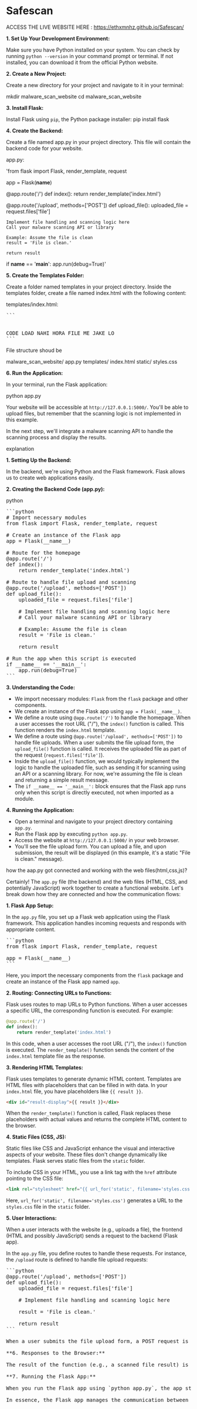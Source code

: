 # Safescan

ACCESS THE LIVE WEBSITE HERE : https://ethxmnhz.github.io/Safescan/



**1. Set Up Your Development Environment:**

Make sure you have Python installed on your system. You can check by running `python --version` in your command prompt or terminal. If not installed, you can download it from the official Python website.

**2. Create a New Project:**

Create a new directory for your project and navigate to it in your terminal:


mkdir malware_scan_website
cd malware_scan_website


**3. Install Flask:**

Install Flask using `pip`, the Python package installer:
pip install flask



**4. Create the Backend:**



Create a file named app.py in your project directory. This file will contain the backend code for your website.




app.py:



    
'from flask import Flask, render_template, request

app = Flask(__name__)

@app.route('/')
def index():
    return render_template('index.html')

@app.route('/upload', methods=['POST'])
def upload_file():
    uploaded_file = request.files['file']
    
    Implement file handling and scanning logic here
    Call your malware scanning API or library
    
    Example: Assume the file is clean
    result = 'File is clean.'
    
    return result
if __name__ == '__main__':
    app.run(debug=True)'








    

**5. Create the Templates Folder:**

Create a folder named templates in your project directory. Inside the templates folder, create a file named index.html with the following content:


templates/index.html:



<pre>
```

<!--<!DOCTYPE htm>
<html>
<head>
    <title>Malware Scanning Website</title>
</head>
<body>
    <header>
        <h1>Malware Scanning Website</h1>
    </header>
    <main>
        <form action="/upload" method="POST" enctype="multipart/form-data">
            <input type="file" name="file" accept=".exe,.doc,.pdf" required>
            <button type="submit">Upload</button>
        </form>
        <div id="result-display">{{ result }}</div>
    </main>
    <footer>
        <p>&copy; 2023 MalwareScanApp</p>
    </footer>
</body>   CODE LOAD NAHI HORA FILE ME JAKE LO
</htm>-->
CODE LOAD NAHI HORA FILE ME JAKE LO
```
</pre>







File structure shoud be

malware_scan_website/
    app.py
    templates/
        index.html
    static/
        styles.css




**6. Run the Application:**

In your terminal, run the Flask application:


python app.py


Your website will be accessible at `http://127.0.0.1:5000/`. You'll be able to upload files, but remember that the scanning logic is not implemented in this example.

In the next step, we'll integrate a malware scanning API to handle the scanning process and display the results.







explanation 






**1. Setting Up the Backend:**

In the backend, we're using Python and the Flask framework. Flask allows us to create web applications easily.

**2. Creating the Backend Code (app.py):**

python

<pre>
```python
# Import necessary modules
from flask import Flask, render_template, request

# Create an instance of the Flask app
app = Flask(__name__)

# Route for the homepage
@app.route('/')
def index():
    return render_template('index.html')

# Route to handle file upload and scanning
@app.route('/upload', methods=['POST'])
def upload_file():
    uploaded_file = request.files['file']
    
    # Implement file handling and scanning logic here
    # Call your malware scanning API or library
    
    # Example: Assume the file is clean
    result = 'File is clean.'
    
    return result

# Run the app when this script is executed
if __name__ == '__main__':
    app.run(debug=True)
```
</pre>

**3. Understanding the Code:**

- We import necessary modules: `Flask` from the `flask` package and other components.
- We create an instance of the Flask app using `app = Flask(__name__)`.
- We define a route using `@app.route('/')` to handle the homepage. When a user accesses the root URL ("/"), the `index()` function is called. This function renders the `index.html` template.
- We define a route using `@app.route('/upload', methods=['POST'])` to handle file uploads. When a user submits the file upload form, the `upload_file()` function is called. It receives the uploaded file as part of the request (`request.files['file']`).
- Inside the `upload_file()` function, we would typically implement the logic to handle the uploaded file, such as sending it for scanning using an API or a scanning library. For now, we're assuming the file is clean and returning a simple result message.
- The `if __name__ == '__main__':` block ensures that the Flask app runs only when this script is directly executed, not when imported as a module.

**4. Running the Application:**

- Open a terminal and navigate to your project directory containing `app.py`.
- Run the Flask app by executing `python app.py`.
- Access the website at `http://127.0.0.1:5000/` in your web browser.
- You'll see the file upload form. You can upload a file, and upon submission, the result will be displayed (in this example, it's a static "File is clean." message).


how the aap.py got connected and working with the web files(html,css,js)?


Certainly! The `app.py` file (the backend) and the web files (HTML, CSS, and potentially JavaScript) work together to create a functional website. Let's break down how they are connected and how the communication flows:

**1. Flask App Setup:**

In the `app.py` file, you set up a Flask web application using the Flask framework. This application handles incoming requests and responds with appropriate content.
<pre>
```python
from flask import Flask, render_template, request

app = Flask(__name__)
```
</pre>

Here, you import the necessary components from the `flask` package and create an instance of the Flask app named `app`.

**2. Routing: Connecting URLs to Functions:**

Flask uses routes to map URLs to Python functions. When a user accesses a specific URL, the corresponding function is executed. For example:

```python
@app.route('/')
def index():
    return render_template('index.html')
```

In this code, when a user accesses the root URL ("/"), the `index()` function is executed. The `render_template()` function sends the content of the `index.html` template file as the response.

**3. Rendering HTML Templates:**

Flask uses templates to generate dynamic HTML content. Templates are HTML files with placeholders that can be filled in with data. In your `index.html` file, you have placeholders like `{{ result }}`.

```html
<div id="result-display">{{ result }}</div>
```

When the `render_template()` function is called, Flask replaces these placeholders with actual values and returns the complete HTML content to the browser.

**4. Static Files (CSS, JS):**

Static files like CSS and JavaScript enhance the visual and interactive aspects of your website. These files don't change dynamically like templates. Flask serves static files from the `static` folder.

To include CSS in your HTML, you use a link tag with the `href` attribute pointing to the CSS file:

```html
<link rel="stylesheet" href="{{ url_for('static', filename='styles.css') }}">
```

Here, `url_for('static', filename='styles.css')` generates a URL to the `styles.css` file in the `static` folder.

**5. User Interactions:**

When a user interacts with the website (e.g., uploads a file), the frontend (HTML and possibly JavaScript) sends a request to the backend (Flask app).

In the `app.py` file, you define routes to handle these requests. For instance, the `/upload` route is defined to handle file upload requests:
<pre>
```python
@app.route('/upload', methods=['POST'])
def upload_file():
    uploaded_file = request.files['file']
    
    # Implement file handling and scanning logic here
    
    result = 'File is clean.'
    
    return result
```

When a user submits the file upload form, a POST request is sent to the `/upload` route. The `upload_file()` function is executed, and you handle the file and implement the scanning logic.

**6. Responses to the Browser:**

The result of the function (e.g., a scanned file result) is returned as a response. In your example, the `result` message is sent back and displayed on the website.

**7. Running the Flask App:**

When you run the Flask app using `python app.py`, the app starts listening for incoming requests. When a user accesses the URLs defined in your routes (e.g., `/`, `/upload`), Flask routes the request to the appropriate function, executes the code, and sends a response back to the browser.

In essence, the Flask app manages the communication between the user's browser and the server, handling incoming requests and generating appropriate responses based on the defined routes and functions.







Process
|
|
|
|



Uploading files to a cloud storage service and then scanning them for malware involves a multi-step process that includes interacting with a cloud storage API and an antivirus API. Here's a general outline of the steps you would take:

1. Choose a Cloud Storage Provider:

Select a cloud storage provider that offers an API for programmatically uploading and managing files. Popular options include Amazon S3, Google Cloud Storage, Microsoft Azure Blob Storage, and Dropbox.

2. Obtain API Credentials:

Sign up for an account with the chosen cloud storage provider and obtain API credentials (such as API keys or tokens) that will allow your application to access their services.

3. Upload the File to Cloud Storage:

When a user uploads a file on your website, instead of handling the file directly, you'll upload it to the cloud storage service using their API. The API documentation will provide instructions on how to upload files.

4. Implement Malware Scanning:

After uploading the file to cloud storage, you'll need to initiate the malware scanning process. This might involve using an antivirus API or an external service like VirusTotal.

5. Scanning with Antivirus API:

Integrate an antivirus API into your application. These APIs allow you to send files for scanning and receive reports on their status. Popular options include ClamAV, VirusTotal, and MetaDefender. You'll need to sign up for an API key and follow their documentation for integrating the API into your application.

6. File Retrieval and Scanning:

Retrieve the file from the cloud storage using the API. Then, send the file to the antivirus API for scanning. The API will return a report indicating whether the file is clean or contains malware.

7. Display Scanning Result:

Once you receive the scanning result from the antivirus API, you can update your website's user interface to display the result to the user. For instance, you can inform the user whether the file is safe or not.

8. Delete or Quarantine Infected Files:

If a file is found to be infected, you should have a mechanism to handle it appropriately. This might involve quarantining the file, notifying the user, or automatically deleting the file.

9. User Notifications:

Notify the user of the scan result through your website's user interface or via email, depending on your design.



PENDING STEP 4



Here's how you can integrate the VirusTotal API into your `app.py`:

**1. Install Required Libraries:**

Install the `requests` library, which will help you make HTTP requests to the VirusTotal API. You can install it using:

```bash
pip install requests
```

**2. Update the `upload_file()` Function:**

```python
import requests

VIRUSTOTAL_API_KEY = 'YOUR_VIRUSTOTAL_API_KEY'

@app.route('/upload', methods=['POST'])
def upload_file():
    uploaded_file = request.files['file']
    
    # Save the uploaded file temporarily or directly upload to cloud storage

    # Implement VirusTotal API scanning
    scan_result = scan_file_with_virustotal(uploaded_file)

    return scan_result

def scan_file_with_virustotal(file):
    url = 'https://www.virustotal.com/api/v3/files'
    headers = {
        'x-apikey': VIRUSTOTAL_API_KEY
    }
    files = {'file': (file.filename, file.stream)}
    
    response = requests.post(url, headers=headers, files=files)
    json_response = response.json()
    
    if 'data' in json_response:
        scan_result = json_response['data']['attributes']['last_analysis_stats']
        result_message = f"Scan Results: {scan_result['malicious']} malicious, {scan_result['suspicious']} suspicious, {scan_result['undetected']} undetected."
        return result_message
    else:
        return "Scan failed."

if __name__ == '__main__':
    app.run(debug=True)
```

Replace `'YOUR_VIRUSTOTAL_API_KEY'` with your actual VirusTotal API key.

**3. Explanation:**

- We've added the VirusTotal API key as a constant at the top of the script.
- The `scan_file_with_virustotal()` function sends the uploaded file to the VirusTotal API for scanning. It returns the scan results, including the number of malicious, suspicious, and undetected results.
- The `upload_file()` function now calls `scan_file_with_virustotal()` to perform the scanning and returns the scan results.






Full Explanation



Certainly! Let's break down the code for implementing malware scanning using the VirusTotal API step by step:

**1. Import Required Libraries:**

```python
import requests
```

Here, we're importing the `requests` library, which will help us make HTTP requests to the VirusTotal API.

**2. Set Up Your VirusTotal API Key:**

```python
VIRUSTOTAL_API_KEY = 'YOUR_VIRUSTOTAL_API_KEY'
```

Replace `'YOUR_VIRUSTOTAL_API_KEY'` with the actual API key you obtained from your VirusTotal account.

**3. Define the `scan_file_with_virustotal()` Function:**

```python
def scan_file_with_virustotal(file):
    url = 'https://www.virustotal.com/api/v3/files'
    headers = {
        'x-apikey': VIRUSTOTAL_API_KEY
    }
    files = {'file': (file.filename, file.stream)}
    
    response = requests.post(url, headers=headers, files=files)
    json_response = response.json()
    
    if 'data' in json_response:
        scan_result = json_response['data']['attributes']['last_analysis_stats']
        result_message = f"Scan Results: {scan_result['malicious']} malicious, {scan_result['suspicious']} suspicious, {scan_result['undetected']} undetected."
        return result_message
    else:
        return "Scan failed."
```

This function takes an uploaded file as input, sends it to the VirusTotal API for scanning, and returns the scan results. It does the following:

- Constructs the API URL and headers.
- Prepares the file to be sent as part of the request.
- Makes a POST request to the VirusTotal API.
- Parses the JSON response and extracts the scan results.
- Returns a formatted message with the scan results.

**4. Update the `upload_file()` Function:**

```python
@app.route('/upload', methods=['POST'])
def upload_file():
    uploaded_file = request.files['file']
    
    # Save the uploaded file temporarily or directly upload to cloud storage

    # Implement VirusTotal API scanning
    scan_result = scan_file_with_virustotal(uploaded_file)

    return scan_result
```

In the `upload_file()` function:

- The uploaded file is obtained from the request.
- The `scan_file_with_virustotal()` function is called to scan the file using the VirusTotal API.
- The scan results are returned and displayed on the website.

**5. Running the Application:**

```python
if __name__ == '__main__':
    app.run(debug=True)
```

This code ensures that the Flask app runs only when this script is directly executed, not when imported as a module.




